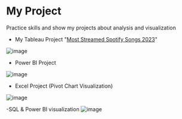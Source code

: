 # My Project
Practice skills and show my projects about analysis and visualization

- My Tableau Project "[Most Streamed Spotify Songs 2023](https://public.tableau.com/app/profile/wannida.chomngam/viz/MostStreamedSpotifySongs2023_17101676057170/Dashboard)"

![image](https://imgur.com/3nYYTWy.jpg)

- Power BI Project

![image](https://imgur.com/Z3e2E8M.jpg)

- Excel Project (Pivot Chart Visualization)
  
![image](https://imgur.com/q3tAeqG.jpg)


-SQL & Power BI visualization
![image](https://imgur.com/885C8oc.png)
